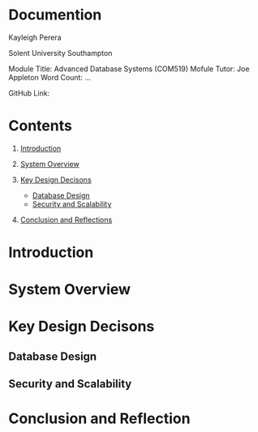 # Documention

Kayleigh Perera

Solent University Southampton

Module Title: Advanced Database Systems (COM519)
Mofule Tutor: Joe Appleton 
Word Count: ...

GitHub Link: 

# Contents
1. [Introduction](#introduction)

2. [System Overview](#system-overview)

3. [Key Design Decisons](#key-design-decisons)
    - [Database Design](#database-design)
    - [Security and Scalability](#security-and-scalability)
    
4. [Conclusion and Reflections](#conclusion-and-reflection)    


# Introduction

# System Overview

# Key Design Decisons 

## Database Design

## Security and Scalability

# Conclusion and Reflection

